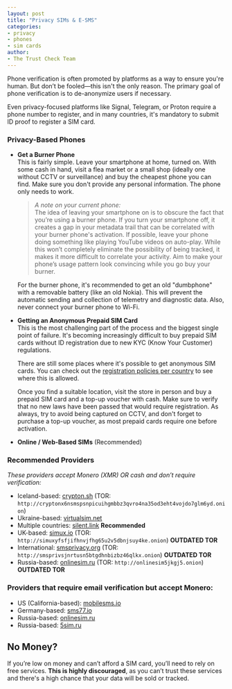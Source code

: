 ```yaml
---
layout: post  
title: "Privacy SIMs & E-SMS"  
categories: 
- privacy
- phones
- sim cards
author:  
- The Trust Check Team  
---
```


Phone verification is often promoted by platforms as a way to ensure you're human. But don’t be fooled—this isn't the only reason. The primary goal of phone verification is to de-anonymize users if necessary.

Even privacy-focused platforms like Signal, Telegram, or Proton require a phone number to register, and in many countries, it's mandatory to submit ID proof to register a SIM card.

### Privacy-Based Phones

- **Get a Burner Phone**  
  This is fairly simple. Leave your smartphone at home, turned on. With some cash in hand, visit a flea market or a small shop (ideally one without CCTV or surveillance) and buy the cheapest phone you can find. Make sure you don't provide any personal information. The phone only needs to work.

  > *A note on your current phone:*  
  > The idea of leaving your smartphone on is to obscure the fact that you’re using a burner phone. If you turn your smartphone off, it creates a gap in your metadata trail that can be correlated with your burner phone's activation. If possible, leave your phone doing something like playing YouTube videos on auto-play. While this won’t completely eliminate the possibility of being tracked, it makes it more difficult to correlate your activity. Aim to make your phone’s usage pattern look convincing while you go buy your burner.

  For the burner phone, it's recommended to get an old "dumbphone" with a removable battery (like an old Nokia). This will prevent the automatic sending and collection of telemetry and diagnostic data. Also, never connect your burner phone to Wi-Fi.

- **Getting an Anonymous Prepaid SIM Card**  
  This is the most challenging part of the process and the biggest single point of failure. It's becoming increasingly difficult to buy prepaid SIM cards without ID registration due to new KYC (Know Your Customer) regulations.

  There are still some places where it's possible to get anonymous SIM cards. You can check out the [registration policies per country](https://prepaid-data-sim-card.fandom.com/wiki/Registration_Policies_Per_Country) to see where this is allowed.

  Once you find a suitable location, visit the store in person and buy a prepaid SIM card and a top-up voucher with cash. Make sure to verify that no new laws have been passed that would require registration. As always, try to avoid being captured on CCTV, and don't forget to purchase a top-up voucher, as most prepaid cards require one before activation.

- **Online / Web-Based SIMs** (Recommended)

### Recommended Providers
*These providers accept Monero (XMR) OR cash and don’t require verification:*

- Iceland-based: [crypton.sh](https://crypton.sh) (TOR: `http://cryptonx6nsmspsnpicuihgmbbz3qvro4na35od3eht4vojdo7glm6yd.onion`)
- Ukraine-based: [virtualsim.net](https://virtualsim.net)
- Multiple countries: [silent.link](https://silent.link) **Recommended**
- UK-based: [simux.io](https://simux.io) (TOR: `http://simuxyfsfjifhnvjfhg65u2v5dbnjsuy4ke.onion`) **OUTDATED TOR**
- International: [smsprivacy.org](https://smsprivacy.org) (TOR: `http://smsprivsjnrtusn5btgdhnbizbz46qlkx.onion`) **OUTDATED TOR**
- Russia-based: [onlinesim.ru](https://onlinesim.ru) (TOR: `http://onlinesim5jkgj5.onion`) **OUTDATED TOR**

### Providers that require email verification but accept Monero:
- US (California-based): [mobilesms.io](https://mobilesms.io)
- Germany-based: [sms77.io](https://sms77.io)
- Russia-based: [onlinesim.ru](https://onlinesim.ru)
- Russia-based: [5sim.ru](https://5sim.ru)

## No Money?
If you’re low on money and can’t afford a SIM card, you’ll need to rely on free services. **This is highly discouraged**, as you can’t trust these services and there's a high chance that your data will be sold or tracked.
